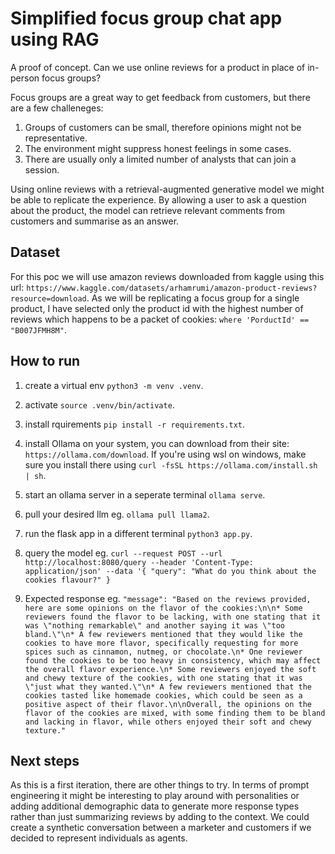 # Simplified focus group chat app using RAG
A proof of concept. Can we use online reviews for a product in place of in-person focus groups? 

Focus groups are a great way to get feedback from customers, but there are a few challeneges:
1. Groups of customers can be small, therefore opinions might not be representative.
2. The environment might suppress honest feelings in some cases.
3. There are usually only a limited number of analysts that can join a session.

Using online reviews with a retrieval-augmented generative model we might be able to replicate the experience. By allowing a user to ask a question about the product, the model can retrieve relevant comments from customers and summarise as an answer.


## Dataset

For this poc we will use amazon reviews downloaded from kaggle using this url: `https://www.kaggle.com/datasets/arhamrumi/amazon-product-reviews?resource=download`. As we will be replicating a focus group for a single product, I have selected only the product id with the highest number of reviews which happens to be a packet of cookies: `where 'PorductId' == "B007JFMH8M"`.


## How to run

1. create a virtual env `python3 -m venv .venv`.
2. activate `source .venv/bin/activate`.
3. install rquirements `pip install -r requirements.txt`.
4. install Ollama on your system, you can download from their site: `https://ollama.com/download`. If you're using wsl on windows, make sure you install there using `curl -fsSL https://ollama.com/install.sh | sh`.
5. start an ollama server in a seperate terminal `ollama serve`.
6. pull your desired llm eg. `ollama pull llama2`.
7. run the flask app in a different terminal `python3 app.py`.
8. query the model eg. `curl --request POST --url http://localhost:8080/query --header 'Content-Type: application/json' --data '{ "query": "What do you think about the cookies flavour?" }`

9. Expected response eg. `"message": "Based on the reviews provided, here are some opinions on the flavor of the cookies:\n\n* Some reviewers found the flavor to be lacking, with one stating that it was \"nothing remarkable\" and another saying it was \"too bland.\"\n* A few reviewers mentioned that they would like the cookies to have more flavor, specifically requesting for more spices such as cinnamon, nutmeg, or chocolate.\n* One reviewer found the cookies to be too heavy in consistency, which may affect the overall flavor experience.\n* Some reviewers enjoyed the soft and chewy texture of the cookies, with one stating that it was \"just what they wanted.\"\n* A few reviewers mentioned that the cookies tasted like homemade cookies, which could be seen as a positive aspect of their flavor.\n\nOverall, the opinions on the flavor of the cookies are mixed, with some finding them to be bland and lacking in flavor, while others enjoyed their soft and chewy texture."`

## Next steps

As this is a first iteration, there are other things to try. In terms of prompt engineering it might be interesting to play around with personalities or adding additional demographic data to generate more response types rather than just summarizing reviews by adding to the context.  We could create a synthetic conversation between a marketer and customers if we decided to represent individuals as agents.